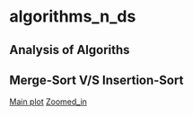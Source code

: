 # algorithms_n_ds
## Analysis of Algoriths
## Merge-Sort V/S Insertion-Sort
[Main plot](https://github.com/capriciousBoson/algorithms_n_ds/blob/main/img_resources/mergeVSinsertion.png)
[Zoomed_in](https://github.com/capriciousBoson/algorithms_n_ds/blob/main/img_resources/mergeVSinsertion_2.png)

